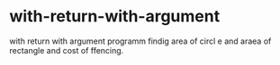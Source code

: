 # with-return-with-argument
with return with argument programm  findig area of circl e and araea of rectangle and cost of ffencing.
